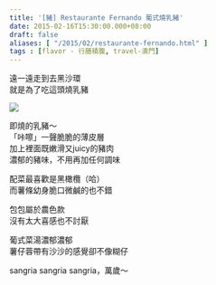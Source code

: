 ```yaml
---
title: '[豬] Restaurante Fernando 葡式燒乳豬'
date: 2015-02-16T15:30:00.000+08:00
draft: false
aliases: [ "/2015/02/restaurante-fernando.html" ]
tags : [flavor - 行膳積腹, travel-澳門]
---
```


遠一遠走到去黑沙環  
就是為了吃這頭燒乳豬  

![](/images/macau09.jpg)

即燒的乳豬～  
「咔嚓」一聲脆脆的薄皮層  
加上裡面既嫩滑又juicy的豬肉  
濃郁的豬味，不用再加任何調味  
  
配菜最喜歡是黑橄欖（哈）  
而薯條幼身脆口微鹹的也不錯  
  
包包屬於農色款  
沒有太大喜感也不討厭  
  
葡式菜湯濃郁濃郁  
薯仔蓉帶有沙沙的感覺卻不像糊仔  
  
sangria sangria sangria，萬歲～
